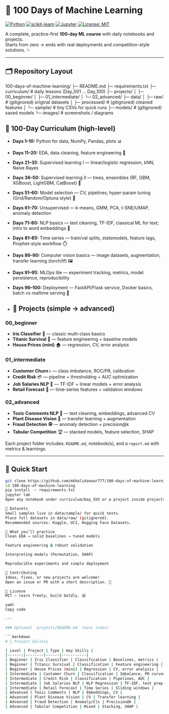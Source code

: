 # 🤖 100 Days of Machine Learning

[![Python](https://img.shields.io/badge/Python-3.10%2B-blue)]()
[![scikit-learn](https://img.shields.io/badge/scikit--learn-ready-orange)]()
[![Jupyter](https://img.shields.io/badge/Jupyter-Notebooks-yellow)]()
[![License: MIT](https://img.shields.io/badge/License-MIT-green)]()

A complete, practice-first **100-day ML course** with daily notebooks and projects.  
Starts from zero → ends with real deployments and competition-style solutions. ✨

---

## 🗂️ Repository Layout
100-days-of-machine-learning/
├─ README.md
├─ requirements.txt
├─ curriculum/ # daily lessons (Day_001 … Day_100)
├─ projects/
│ ├─ 00_beginner/
│ ├─ 01_intermediate/
│ └─ 02_advanced/
├─ data/
│ ├─ raw/ # (gitignored) original datasets
│ ├─ processed/ # (gitignored) cleaned features
│ └─ sample/ # tiny CSVs for quick runs
├─ models/ # (gitignored) saved models
└─ images/ # screenshots / diagrams

## 📅 100-Day Curriculum (high-level)

- **Days 1–10:** Python for data, NumPy, Pandas, plots 📊  
- **Days 11–20:** EDA, data cleaning, feature engineering 🧹  
- **Days 21–35:** Supervised learning I — linear/logistic regression, kNN, Naive Bayes  
- **Days 36–50:** Supervised learning II — trees, ensembles (RF, GBM, XGBoost, LightGBM, CatBoost) 🌲  
- **Days 51–60:** Model selection — CV, pipelines, hyper-param tuning (Grid/Random/Optuna style) 🎯  
- **Days 61–70:** Unsupervised — k-means, GMM, PCA, t-SNE/UMAP, anomaly detection  
- **Days 71–80:** NLP basics — text cleaning, TF-IDF, classical ML for text; intro to word embeddings 📝  
- **Days 81–85:** Time series — train/val splits, statsmodels, feature lags, Prophet-style workflow ⏱️  
- **Days 86–90:** Computer vision basics — image datasets, augmentation, transfer learning (torch/tf) 🖼️  
- **Days 91–95:** MLOps lite — experiment tracking, metrics, model persistence, reproducibility  
- **Days 96–100:** Deployment — FastAPI/Flask service, Docker basics, batch vs realtime serving 🚀

- ## 🧪 Projects (simple → advanced)

### 00_beginner
- **Iris Classifier** 🌸 — classic multi-class basics  
- **Titanic Survival** 🚢 — feature engineering + baseline models  
- **House Prices (mini)** 🏠 — regression, CV, error analysis

### 01_intermediate
- **Customer Churn** 📞 — class imbalance, ROC/PR, calibration  
- **Credit Risk** 💳 — pipeline + thresholding + AUC optimization  
- **Job Salaries NLP** 📝 — TF-IDF + linear models + error analysis  
- **Retail Forecast** 🛒 — time-series features + validation windows

### 02_advanced
- **Toxic Comments NLP** 💬 — text cleaning, embeddings, advanced CV  
- **Plant Disease Vision** 🌿 — transfer learning + augmentation  
- **Fraud Detection** 🕵️ — anomaly detection + precision@k  
- **Tabular Competition** 🏆 — stacked models, feature selection, SHAP

Each project folder includes: `README.md`, notebook(s), and a `report.md` with metrics & learnings.

---

## 🚀 Quick Start

```bash
git clone https://github.com/mkhalidanwar777/100-days-of-machine-learning.git
cd 100-days-of-machine-learning
pip install -r requirements.txt
jupyter lab
Open any notebook under curriculum/Day_XXX or a project inside projects/ and run ▶️

📎 Datasets
Small samples live in data/sample/ for quick tests.
Place full datasets in data/raw/ (gitignored).
Recommended sources: Kaggle, UCI, Hugging Face Datasets.

🌟 What you’ll practice
Clean EDA → solid baselines → tuned models

Feature engineering & robust validation

Interpreting models (Permutation, SHAP)

Reproducible experiments and simple deployment

🙌 Contributing
Ideas, fixes, or new projects are welcome!
Open an issue or PR with a short description. 📝

📜 License
MIT — learn freely, build boldly. 😄

yaml
Copy code

---

### Optional `projects/README.md` (mini index)

```markdown
# 🧪 Project Gallery

| Level | Project | Type | Key Skills |
|------:|--------|------|-----------|
| Beginner | Iris Classifier | Classification | Baselines, metrics |
| Beginner | Titanic Survival | Classification | Feature engineering |
| Beginner | House Prices (mini) | Regression | CV, error analysis |
| Intermediate | Customer Churn | Classification | Imbalance, PR curves |
| Intermediate | Credit Risk | Classification | Pipelines, AUC |
| Intermediate | Job Salaries NLP | NLP Regression | TF-IDF, text prep |
| Intermediate | Retail Forecast | Time Series | Sliding windows |
| Advanced | Toxic Comments | NLP | Embeddings, CV |
| Advanced | Plant Disease Vision | CV | Transfer learning |
| Advanced | Fraud Detection | Anomaly/Cls | Precision@k |
| Advanced | Tabular Competition | Mixed | Stacking, SHAP |
